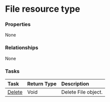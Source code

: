 # File resource type



### Properties
None

### Relationships
None


### Tasks

| Task		   | Return Type	|Description|
|:---------------|:--------|:----------|
|[Delete](../api/file_delete.md) | Void	|Delete File object. |

<!-- uuid: adb264a3-c36a-4ee1-8135-93a26e33b8fe
2015-10-15 04:04:56 UTC -->
<!-- {
  "type": "#page.annotation",
  "description": "File resource",
  "keywords": "",
  "section": "documentation",
  "tocPath": ""
}-->